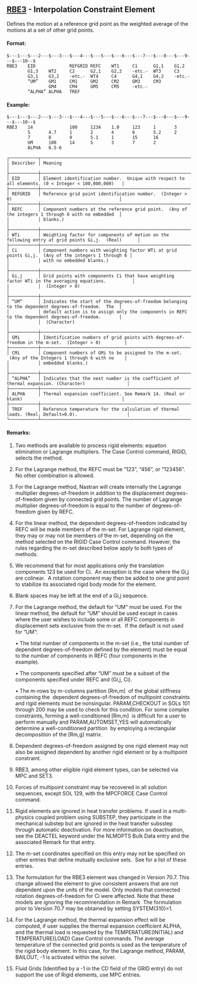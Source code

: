 ## [RBE3](https://help.hexagonmi.com/bundle/MSC_Nastran_2022.4/page/Nastran_Combined_Book/qrg/bulkqrs/TOC.RBE3.xhtml) - Interpolation Constraint Element

Defines the motion at a reference grid point as the weighted average of the motions at a set of other grid points.

#### Format:

```nastran
$---1---$---2---$---3---$---4---$---5---$---6---$---7---$---8---$---9---$---10--$
RBE3    EID             REFGRID REFC    WT1     C1      G1,1    G1,2            
        G1,3    WT2     C2      G2,1    G2,2    -etc.-  WT3     C3              
        G3,1    G3,2    -etc.-  WT4     C4      G4,1    G4,2    -etc.-          
        “UM”    GM1     CM1     GM2     CM2     GM3     CM3                     
                GM4     CM4     GM5     CM5     -etc.-                          
        “ALPHA” ALPHA   TREF                                                    
```
#### Example:

```nastran
$---1---$---2---$---3---$---4---$---5---$---6---$---7---$---8---$---9---$---10--$
RBE3    14              100     1234    1.0     123     1       3               
        5       4.7     1       2       4       6       5.2     2               
        7       8       9       5.1     1       15      16                      
        UM      100     14      5       3       7       2                       
        ALPHA   6.5-6                                                           
```
```text
┌───────────┬────────────────────────────────────────────────────────────────────────────────────────────────────┐
│ Describer │ Meaning                                                                                            │
├───────────┼────────────────────────────────────────────────────────────────────────────────────────────────────┤
│ EID       │ Element identification number.  Unique with respect to all elements. (0 < Integer < 100,000,000)   │
├───────────┼────────────────────────────────────────────────────────────────────────────────────────────────────┤
│ REFGRID   │ Reference grid point identification number.  (Integer > 0)                                         │
├───────────┼────────────────────────────────────────────────────────────────────────────────────────────────────┤
│ REFC      │ Component numbers at the reference grid point.  (Any of the integers 1 through 6 with no embedded  │
│           │ blanks.)                                                                                           │
├───────────┼────────────────────────────────────────────────────────────────────────────────────────────────────┤
│ WTi       │ Weighting factor for components of motion on the following entry at grid points Gi,j.  (Real)      │
├───────────┼────────────────────────────────────────────────────────────────────────────────────────────────────┤
│ Ci        │ Component numbers with weighting factor WTi at grid points Gi,j.  (Any of the integers 1 through 6 │
│           │ with no embedded blanks.)                                                                          │
├───────────┼────────────────────────────────────────────────────────────────────────────────────────────────────┤
│ Gi,j      │ Grid points with components Ci that have weighting factor WTi in the averaging equations.          │
│           │  (Integer > 0)                                                                                     │
├───────────┼────────────────────────────────────────────────────────────────────────────────────────────────────┤
│ “UM”      │ Indicates the start of the degrees-of-freedom belonging to the dependent degrees-of-freedom.  The  │
│           │ default action is to assign only the components in REFC to the dependent degrees-of-freedom.       │
│           │  (Character)                                                                                       │
├───────────┼────────────────────────────────────────────────────────────────────────────────────────────────────┤
│ GMi       │ Identification numbers of grid points with degrees-of-freedom in the m-set.  (Integer > 0)         │
├───────────┼────────────────────────────────────────────────────────────────────────────────────────────────────┤
│ CMi       │ Component numbers of GMi to be assigned to the m-set.  (Any of the Integers 1 through 6 with no    │
│           │ embedded blanks.)                                                                                  │
├───────────┼────────────────────────────────────────────────────────────────────────────────────────────────────┤
│ “ALPHA”   │ Indicates that the next number is the coefficient of thermal expansion. (Character)                │
├───────────┼────────────────────────────────────────────────────────────────────────────────────────────────────┤
│ ALPHA     │ Thermal expansion coefficient. See Remark 14. (Real or blank)                                      │
├───────────┼────────────────────────────────────────────────────────────────────────────────────────────────────┤
│ TREF      │ Reference temperature for the calculation of thermal loads. (Real; Default=0.0).                   │
└───────────┴────────────────────────────────────────────────────────────────────────────────────────────────────┘
```
#### Remarks:

1. Two methods are available to process rigid elements: equation elimination or Lagrange multipliers. The Case Control command, RIGID, selects the method.

2. For the Lagrange method, the REFC must be “123”, “456”, or “123456”. No other combination is allowed.

3. For the Lagrange method, Nastran will create internally the Lagrange multiplier degrees-of-freedom in addition to the displacement degrees-of-freedom given by connected grid points. The number of Lagrange multiplier degrees-of-freedom is equal to the number of degrees-of-freedom given by REFC.

4. For the linear method, the dependent degrees-of-freedom indicated by REFC will be made members of the m-set. For Lagrange rigid element, they may or may not be members of the m-set, depending on the method selected on the RIGID Case Control command. However, the rules regarding the m-set described below apply to both types of methods.

5. We recommend that for most applications only the translation components 123 be used for Ci.  An exception is the case where the Gi,j are colinear.  A rotation component may then be added to one grid point to stabilize its associated rigid body mode for the element.

6. Blank spaces may be left at the end of a Gi,j sequence.

7. For the Lagrange method, the default for “UM” must be used. For the linear method, the default for “UM” should be used except in cases where the user wishes to include some or all REFC components in displacement sets exclusive from the m-set.  If the default is not used for “UM”:

     • The total number of components in the m-set (i.e., the total number of dependent degrees-of-freedom defined by the element) must be equal to the number of components in REFC (four components in the example).

     • The components specified after “UM” must be a subset of the components specified under REFC and (Gi,j, Ci).

     • The m-rows by m-columns partition [Rm,m]  of the global stiffness containing the  dependent degrees-of-freedom of multipoint constraints and rigid elements must be nonsingular. PARAM,CHECKOUT in SOLs 101 through 200 may be used to check for this condition. For some complex constraints, forming a well-conditioned [Rm,m]  is difficult for a user to perform manually and PARAM,AUTOMSET,YES will automatically determine a well-conditioned partition  by employing a rectangular decomposition of the [Rm,g] matrix.

8. Dependent degrees-of-freedom assigned by one rigid element may not also be assigned dependent by another rigid element or by a multipoint constraint.

9. RBE3, among other eligible rigid element types, can be selected via MPC and SET3.

10. Forces of multipoint constraint may be recovered in all solution sequences, except SOL 129, with the MPCFORCE Case Control command.

11. Rigid elements are ignored in heat transfer problems. If used in a multi-physics coupled problem using SUBSTEP, they participate in the mechanical substep but are ignored in the heat transfer subsstep through automatic deactivation. For more information on deactivation, see the DEACTEL keyword under the NLMOPTS Bulk Data entry and the associated Remark   for that entry.

12. The m-set coordinates specified on this entry may not be specified on other entries that define mutually exclusive sets.  See   for a list of these entries.

13. The formulation for the RBE3 element was changed in Version 70.7. This change allowed the element to give consistent answers that are not dependent upon the units of the model. Only models that connected rotation degrees-of-freedom for Ci were affected. Note that these models are ignoring the recommendation in Remark   The formulation prior to Version 70.7 may be obtained by setting SYSTEM(310)=1.

14. For the Lagrange method, the thermal expansion effect will be computed, if user supplies the thermal expansion coefficient ALPHA, and the thermal load is requested by the TEMPERATURE(INITIAL) and TEMPERATURE(LOAD) Case Control commands. The average temperature of the connected grid points is used as the temperature of the rigid body element. In this case, for the Lagrange method, PARAM, BAILOUT, -1 is activated within the solver.

15. Fluid Grids (Identified by a -1 in the CD field of the GRID entry) do not support the use of Rigid elements, use MPC entries.

